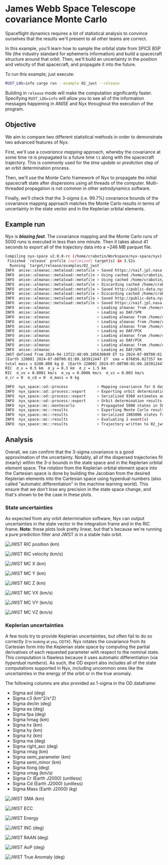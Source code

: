 # James Webb Space Telescope covariance Monte Carlo

Spaceflight dynamics requires a lot of statistical analysis to convince ourselves that the results we'll present to all other teams are correct.

In this example, you'll learn how to sample the orbital state from SPICE BSP file (the industry standard for ephemeris information) and build a spacecraft structure around that orbit. Then, we'll build an uncertainty in the position and velocity of that spacecraft, and propagate it into the future.

To run this example, just execute:
```sh
RUST_LOG=info cargo run --example 02_jwst --release
```

Building in `release` mode will make the computation significantly faster. Specifying `RUST_LOG=info` will allow you to see all of the information messages happening in ANISE and Nyx throughout the execution of the program.

## Objective

We aim to compare two different statistical methods in order to demonstrate two advanced features of Nyx.

First, we'll use a _covariance mapping_ approach, whereby the covariance at some time `t0` is propagated to a future time `t1` along with the spacecraft trajectory. This is commonly used for the _time update_ or _prediction_ step of an orbit determination process.

Then, we'll use the Monte Carlo framework of Nyx to propagate the initial spacecraft state after dispersions using all threads of the computer. Multi-threaded propagation is not common in other astrodynamics software.

Finally, we'll check that the 3-sigma (i.e. 99.7%) covariance bounds of the covariance mapping approach matches the Monte Carlo results in terms of uncertainty in the state vector and in the Keplerian orbital elements.

## Example run

Nyx is **_blazing fast_**. The covariance mapping and the Monte Carlo runs of 5000 runs is executed in less than one minute. Then it takes about 41 seconds to export all of the trajectory data into a ~246 MB parquet file.

```sh
Compiling nyx-space v2.0.0-rc (/home/crabotin/Workspace/nyx-space/nyx)
 Finished `release` profile [optimized] target(s) in 3.52s
  Running `target/release/examples/02_jwst`
INFO  anise::almanac::metaload::metafile > Saved https://naif.jpl.nasa.gov/pub/naif/JWST/kernels/spk/jwst_rec.bsp to /home/crabotin/.local/share/nyx-space/anise/jwst_rec.bsp (CRC32 = a8460057)
INFO  anise::almanac::metaload::metafile > Using cached /home/crabotin/.local/share/nyx-space/anise/de440s.bsp
INFO  anise::almanac::metaload::metafile > Using cached /home/crabotin/.local/share/nyx-space/anise/pck11.pca
INFO  anise::almanac::metaload::metafile > Discarding cached /home/crabotin/.local/share/nyx-space/anise/moon_fk.epa - CRC32 differ (got 194230817, config expected 292928914)
INFO  anise::almanac::metaload::metafile > Saved http://public-data.nyxspace.com/anise/v0.4/moon_fk.epa to /home/crabotin/.local/share/nyx-space/anise/moon_fk.epa (CRC32 = b93ba21)
INFO  anise::almanac::metaload::metafile > Discarding cached /home/crabotin/.local/share/nyx-space/anise/moon_pa_de440_200625.bpc - CRC32 differ (got 3454388861, config expected 1817759242)
INFO  anise::almanac::metaload::metafile > Saved http://public-data.nyxspace.com/anise/moon_pa_de440_200625.bpc to /home/crabotin/.local/share/nyx-space/anise/moon_pa_de440_200625.bpc (CRC32 = cde5ca7d)
INFO  anise::almanac::metaload::metafile > Saved https://naif.jpl.nasa.gov/pub/naif/generic_kernels/pck/earth_latest_high_prec.bpc to /home/crabotin/.local/share/nyx-space/anise/earth_latest_high_prec.bpc (CRC32 = a74b6afd)
INFO  anise::almanac                     > Loading almanac from /home/crabotin/.local/share/nyx-space/anise/de440s.bsp
INFO  anise::almanac                     > Loading as DAF/SPK
INFO  anise::almanac                     > Loading almanac from /home/crabotin/.local/share/nyx-space/anise/pck11.pca
INFO  anise::almanac                     > Loading almanac from /home/crabotin/.local/share/nyx-space/anise/moon_fk.epa
INFO  anise::almanac                     > Loading almanac from /home/crabotin/.local/share/nyx-space/anise/moon_pa_de440_200625.bpc
INFO  anise::almanac                     > Loading as DAF/PCK
INFO  anise::almanac                     > Loading almanac from /home/crabotin/.local/share/nyx-space/anise/earth_latest_high_prec.bpc
INFO  anise::almanac                     > Loading as DAF/PCK
INFO  anise::almanac                     > Loading almanac from /home/crabotin/.local/share/nyx-space/anise/jwst_rec.bsp
INFO  anise::almanac                     > Loading as DAF/SPK
JWST defined from 2024-04-13T22:40:09.185630849 ET to 2024-07-08T00:01:09.183912447 ET
[Earth J2000] 2024-07-08T00:01:09.183912447 ET	sma = 876856.027357 km	ecc = 0.985029	inc = 52.340344 deg	raan = 310.126394 deg	aop = 130.798599 deg	ta = 180.103906 deg
total mass = 6200.000 kg @  [Earth J2000] 2024-07-08T00:01:09.183912447 ET	position = [119901.070276, -1389299.665421, -1041369.150539] km	velocity = [0.045956, -0.013168, 0.034535] km/s  Coast
RIC  σ_x = 0.5 km  σ_y = 0.3 km  σ_z = 1.5 km
RIC  σ_vx = 0.0001 km/s  σ_vy = 0.0006 km/s  σ_vz = 0.003 km/s
σ_cr = 0  σ_cd = 0  σ_mass = 0 kg

INFO  nyx_space::od::process             > Mapping covariance for 6 days 12 h with 1 min step
INFO  nyx_space::od::process::export     > Exporting orbit determination result to parquet file...
INFO  nyx_space::od::process::export     > Serialized 9360 estimates and residuals
INFO  nyx_space::od::process::export     > Orbit determination results written to ./02_jwst_covar_map.parquet in 734 ms 125 μs 312 ns
INFO  nyx_space::mc::montecarlo          > Propagated 5000 states in 58 s 792 ms 823 μs 694 ns
INFO  nyx_space::mc::results             > Exporting Monte Carlo results to parquet file...
INFO  nyx_space::mc::results             > Serialized 1065006 states from 2024-06-24T00:01:09.184303103 ET to 2024-06-30T12:01:09.184303103 ET
INFO  nyx_space::mc::results             > Evaluating 2 event(s)
INFO  nyx_space::mc::results             > Trajectory written to 02_jwst_monte_carlo.parquet in 41 s 603 ms 696 μs 128 ns
```

## Analysis

Overall, we can confirm that the 3-sigma covariance is a good approximation of the uncertainty. Notably, all of the dispersed trajectories fit (nearly) within the 3-σ bounds in the state space and in the Keplerian orbital element space. The rotation from the Keplerian orbital element space into the Cartesian space is done by building the Jacobian from the desired Keplerian elements into the Cartesian space using hyperdual numbers (also called "automatic differentiation" in the machine learning world). This ensure that we don't lose any precision in the state space change, and that's shown to be the case in these plots.

### State uncertainties

As expected from any orbit determination software, Nyx can output uncertainties in the state vector in the integration frame and in the RIC frame. **Note:** these plots look pretty linear, but that's because we're running a pure prediction filter and JWST is in a stable halo orbit.

![JWST RIC position (km)](./plots/jwst_ric_position.png)

![JWST RIC velocity (km/s)](./plots/jwst_ric_velocity.png)

![JWST MC X (km)](./plots/jwst_mc_X_km.png)

![JWST MC Y (km)](./plots/jwst_mc_Y_km.png)

![JWST MC Z (km)](./plots/jwst_mc_Z_km.png)

![JWST MC VX (km/s)](./plots/jwst_mc_VX_km_s.png)

![JWST MC VY (km/s)](./plots/jwst_mc_VY_km_s.png)

![JWST MC VZ (km/s)](./plots/jwst_mc_VZ_km_s.png)

### Keplerian uncertainties

A few tools try to provide Keplerian uncertainties, but often fail to do so correctly (<small>I'm looking at you, ODTK</small>). Nyx rotates the covariance from its Cartesian form into the Keplerian state space by computing the partial derivatives of each requested parameter with respect to the nominal state. This computation is flawless because it uses automatic differentiation (via _hyperdual numbers_). As such, the OD export also includes all of the state computations supported in Nyx, including uncommon ones like the uncertainties in the energy of the orbit or in the true anomaly.

The following columns are also provided as 1-sigma in the OD dataframe:
- Sigma aol (deg)
- Sigma c3 (km^2/s^2)
- Sigma declin (deg)
- Sigma ea (deg)
- Sigma fpa (deg)
- Sigma hmag (km)
- Sigma hx (km)
- Sigma hy (km)
- Sigma hz (km)
- Sigma ma (deg)
- Sigma right_asc (deg)
- Sigma rmag (km)
- Sigma semi_parameter (km)
- Sigma semi_minor (km)
- Sigma tlong (deg)
- Sigma vmag (km/s)
- Sigma Cr (Earth J2000) (unitless)
- Sigma Cd (Earth J2000) (unitless)
- Sigma Mass (Earth J2000) (kg)

![JWST SMA (km)](./plots/jwst_mc_sma_km.png)

![JWST ECC](./plots/jwst_mc_ecc.png)

![JWST Energy](./plots/jwst_mc_energy_km2_s2.png)

![JWST INC (deg)](./plots/jwst_mc_inc_deg.png)

![JWST RAAN (deg)](./plots/jwst_mc_raan_deg.png)

![JWST AoP (deg)](./plots/jwst_mc_aop_deg.png)

![JWST True Anomaly (deg)](./plots/jwst_mc_ta_deg.png)

